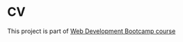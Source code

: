 # CV
This project is part of [Web Development Bootcamp course](https://www.udemy.com/course/the-complete-web-development-bootcamp/)
